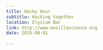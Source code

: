 ```yaml
---
title: Hacky Hour
subtitle: Hacking together
location: Elysium Bar
link: http://www.mozillascience.org
date: 2015-08-01

---
```

